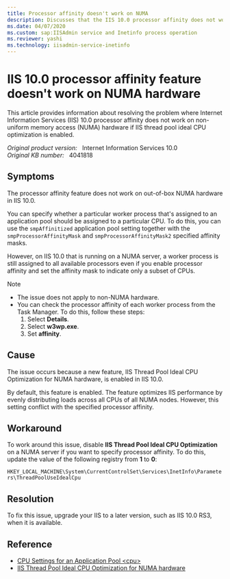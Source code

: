 ```yaml
---
title: Processor affinity doesn't work on NUMA
description: Discusses that the IIS 10.0 processor affinity does not work on NUMA hardware. Provides a resolution.
ms.date: 04/07/2020
ms.custom: sap:IISAdmin service and Inetinfo process operation
ms.reviewer: yashi
ms.technology: iisadmin-service-inetinfo
---
```

# IIS 10.0 processor affinity feature doesn't work on NUMA hardware

This article provides information about resolving the problem where Internet Information Services (IIS) 10.0 processor affinity does not work on non-uniform memory access (NUMA) hardware if IIS thread pool ideal CPU optimization is enabled.

_Original product version:_ &nbsp; Internet Information Services 10.0  
_Original KB number:_ &nbsp; 4041818

## Symptoms

The processor affinity feature does not work on out-of-box NUMA hardware in IIS 10.0.  

You can specify whether a particular worker process that's assigned to an application pool should be assigned to a particular CPU. To do this, you can use the `smpAffinitized` application pool setting together with the `smpProcessorAffinityMask` and `smpProcessorAffinityMask2` specified affinity masks.

However, on IIS 10.0 that is running on a NUMA server, a worker process is still assigned to all available processors even if you enable processor affinity and set the affinity mask to indicate only a subset of CPUs.  

> [!NOTE]
>
> - The issue does not apply to non-NUMA hardware.
> - You can check the processor affinity of each worker process from the Task Manager. To do this, follow these steps:
>    1. Select **Details**.
>    2. Select **w3wp.exe**.
>    3. Set **affinity**.

## Cause

The issue occurs because a new feature, IIS Thread Pool Ideal CPU Optimization for NUMA hardware, is enabled in IIS 10.0.

By default, this feature is enabled. The feature optimizes IIS performance by evenly distributing loads across all CPUs of all NUMA nodes. However, this setting conflict with the specified processor affinity.

## Workaround

To work around this issue, disable **IIS Thread Pool Ideal CPU Optimization** on a NUMA server if you want to specify processor affinity. To do this, update the value of the following registry from **1** to **0**:

`HKEY_LOCAL_MACHINE\System\CurrentControlSet\Services\InetInfo\Parameters\ThreadPoolUseIdealCpu`

## Resolution

To fix this issue, upgrade your IIS to a later version, such as IIS 10.0 RS3, when it is available.

## Reference

- [CPU Settings for an Application Pool \<cpu>](/iis/configuration/system.applicationhost/applicationpools/add/cpu)
- [IIS Thread Pool Ideal CPU Optimization for NUMA hardware](/iis/get-started/whats-new-in-iis-10/thread-pool-ideal-cpu-numa-optimization)
